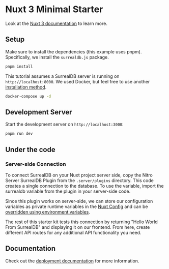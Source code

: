 # Nuxt 3 Minimal Starter

Look at the [Nuxt 3 documentation](https://nuxt.com/docs/getting-started/introduction) to learn more.

## Setup

Make sure to install the dependencies (this example uses pnpm). Specifically, we install the `surrealdb.js` package.

```bash
pnpm install
```

This tutorial assumes a SurrealDB server is running on `http://localhost:8000`. We used Docker, but feel free to use another [installation method](https://surrealdb.com/docs/installation).

```bash
docker-compose up -d
```

## Development Server

Start the development server on `http://localhost:3000`:

```bash
pnpm run dev
```

## Under the code

### Server-side Connection

To connect SurrealDB on your Nuxt project server side, copy the Nitro Server SurrealDB Plugin from the `.server/plugins` directory. This code creates a single connection to the database. To use the variable, import the surrealdb variable from the plugin in your server-side code.

Since this plugin works on server-side, we can store our configuration variables as private runtime variables in the [Nuxt Config](nuxt.config.ts) and can be [overridden using environment variables](https://nuxt.com/docs/guide/going-further/runtime-config#environment-variables).

The rest of this starter kit tests this connection by returning "Hello World From SurrealDB" and displaying it on our frontend. From here, create different API routes for any additional API functionality you need.

## Documentation

Check out the [deployment documentation](https://nuxt.com/docs/getting-started/deployment) for more information.
